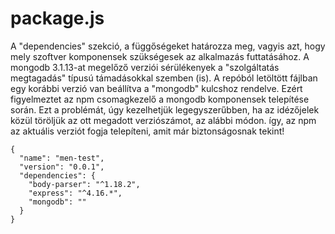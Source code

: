 
 # package.js

A "dependencies" szekció, a függőségeket határozza meg, vagyis azt, hogy mely szoftver komponensek szükségesek az alkalmazás futtatásához.
A mongodb 3.1.13-at megelőző verziói sérülékenyek a "szolgáltatás megtagadás" típusú támadásokkal szemben (is).
A repóból letöltött fájlban egy korábbi verzió van beállítva a "mongodb" kulcshoz rendelve.
Ezért figyelmeztet az npm csomagkezelő a mongodb komponensek telepítése során.
Ezt a problémát, úgy kezelhetjük legegyszerűbben, ha az idézőjelek közül töröljük az ott megadott verziószámot, az alábbi módon.
így, az npm az aktuális verziót fogja telepíteni, amit már biztonságosnak tekint!

```
{
  "name": "men-test",
  "version": "0.0.1",
  "dependencies": {
    "body-parser": "^1.18.2",
    "express": "^4.16.*",
    "mongodb": ""
  }
}
```
